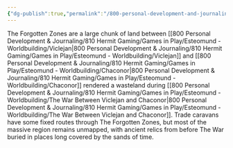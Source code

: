```yaml
---
{"dg-publish":true,"permalink":"/800-personal-development-and-journaling/810-hermit-gaming/games-in-play/esteomund-worldbuilding/the-forgotten-zones/"}
---
```


The Forgotten Zones are a large chunk of land between [[800 Personal Development & Journaling/810 Hermit Gaming/Games in Play/Esteomund - Worldbuilding/Viclejan\|800 Personal Development & Journaling/810 Hermit Gaming/Games in Play/Esteomund - Worldbuilding/Viclejan]] and [[800 Personal Development & Journaling/810 Hermit Gaming/Games in Play/Esteomund - Worldbuilding/Chaconor\|800 Personal Development & Journaling/810 Hermit Gaming/Games in Play/Esteomund - Worldbuilding/Chaconor]] rendered a wasteland during [[800 Personal Development & Journaling/810 Hermit Gaming/Games in Play/Esteomund - Worldbuilding/The War Between Viclejan and Chaconor\|800 Personal Development & Journaling/810 Hermit Gaming/Games in Play/Esteomund - Worldbuilding/The War Between Viclejan and Chaconor]].  Trade caravans have some fixed routes through The Forgotten Zones, but most of the massive region remains unmapped, with ancient relics from before The War buried in places long covered by the sands of time.